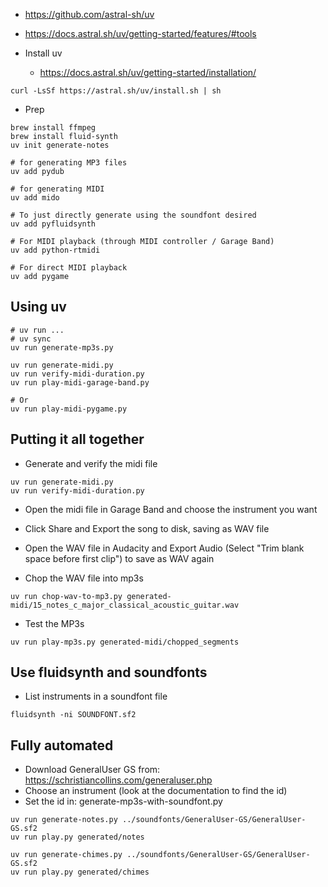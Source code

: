 * https://github.com/astral-sh/uv
* https://docs.astral.sh/uv/getting-started/features/#tools

* Install uv
    * https://docs.astral.sh/uv/getting-started/installation/

```
curl -LsSf https://astral.sh/uv/install.sh | sh
```

* Prep

```
brew install ffmpeg 
brew install fluid-synth
uv init generate-notes

# for generating MP3 files
uv add pydub

# for generating MIDI
uv add mido

# To just directly generate using the soundfont desired
uv add pyfluidsynth

# For MIDI playback (through MIDI controller / Garage Band)
uv add python-rtmidi

# For direct MIDI playback
uv add pygame
```

## Using uv

```
# uv run ...
# uv sync
uv run generate-mp3s.py

uv run generate-midi.py
uv run verify-midi-duration.py
uv run play-midi-garage-band.py

# Or
uv run play-midi-pygame.py
```

## Putting it all together

* Generate and verify the midi file

```
uv run generate-midi.py
uv run verify-midi-duration.py
```

* Open the midi file in Garage Band and choose the instrument you want
* Click Share and Export the song to disk, saving as WAV file

* Open the WAV file in Audacity and Export Audio (Select "Trim blank space before first clip") to save as WAV again

* Chop the WAV file into mp3s

```
uv run chop-wav-to-mp3.py generated-midi/15_notes_c_major_classical_acoustic_guitar.wav
```

* Test the MP3s

```
uv run play-mp3s.py generated-midi/chopped_segments
```

## Use fluidsynth and soundfonts

* List instruments in a soundfont file

```
fluidsynth -ni SOUNDFONT.sf2
```

## Fully automated

* Download GeneralUser GS from: https://schristiancollins.com/generaluser.php
* Choose an instrument (look at the documentation to find the id)
* Set the id in: generate-mp3s-with-soundfont.py

```
uv run generate-notes.py ../soundfonts/GeneralUser-GS/GeneralUser-GS.sf2
uv run play.py generated/notes

uv run generate-chimes.py ../soundfonts/GeneralUser-GS/GeneralUser-GS.sf2
uv run play.py generated/chimes
```
